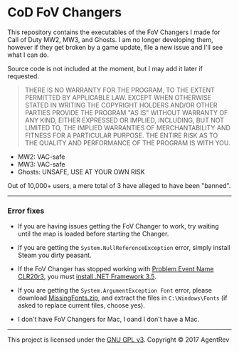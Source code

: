 # CoD FoV Changers

This repository contains the executables of the FoV Changers I made for Call of Duty MW2, MW3, and Ghosts. I am no longer developing them, however if they get broken by a game update, file a new issue and I'll see what I can do.

Source code is not included at the moment, but I may add it later if requested.

> THERE IS NO WARRANTY FOR THE PROGRAM, TO THE EXTENT PERMITTED BY APPLICABLE LAW.  EXCEPT WHEN OTHERWISE STATED IN WRITING THE COPYRIGHT HOLDERS AND/OR OTHER PARTIES PROVIDE THE PROGRAM "AS IS" WITHOUT WARRANTY OF ANY KIND, EITHER EXPRESSED OR IMPLIED, INCLUDING, BUT NOT LIMITED TO, THE IMPLIED WARRANTIES OF MERCHANTABILITY AND FITNESS FOR A PARTICULAR PURPOSE.  THE ENTIRE RISK AS TO THE QUALITY AND PERFORMANCE OF THE PROGRAM IS WITH YOU.

 - MW2: VAC-safe
 - MW3: VAC-safe
 - Ghosts: UNSAFE, USE AT YOUR OWN RISK

Out of 10,000+ users, a mere total of 3 have alleged to have been "banned".

---

### Error fixes

- If you are having issues getting the FoV Changer to work, try waiting until the map is loaded before starting the Changer.

- If you are getting the `System.NullReferenceException` error, simply install Steam you dirty peasant.

- If the FoV Changer has stopped working with [Problem Event Name CLR20r3](https://i.imgur.com/7heWwTW.png), you must [install .NET Framework 3.5](https://www.techhit.com/how-to/install-.net-3.5.1/windows7/).

- If you are getting the `System.ArgumentException Font` error, please download [MissingFonts.zip](https://github.com/AgentRev/CoD-FoV-Changers/raw/master/MissingFonts.zip), and extract the files in `C:\Windows\Fonts` (if asked to replace current files, choose yes).

- I don't have FoV Changers for Mac, I oand I don't have a Mac.

---

This project is licensed under the [GNU GPL v3](http://tldrlegal.com/l/gpl-3.0). Copyright © 2017 AgentRev
